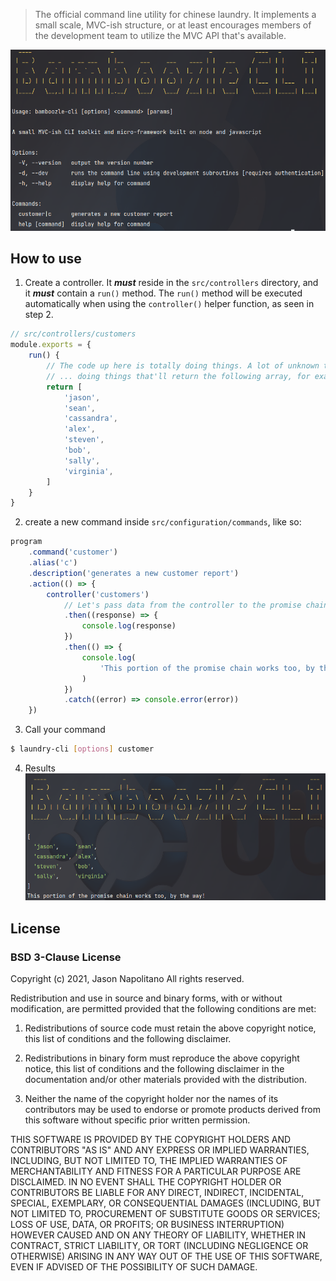 > The official command line utility for chinese laundry. It implements a small scale, MVC-ish structure, or at least
> encourages members of the development team to utilize the MVC API that's available.

![Screenshot](docs/screenshot.png)

## How to use
1. Create a controller. It **_must_** reside in the `src/controllers` directory,
   and it **_must_** contain a `run()` method. The `run()` method will be executed
   automatically when using the `controller()` helper function, as seen in step 2.
```js
// src/controllers/customers
module.exports = {
    run() {
        // The code up here is totally doing things. A lot of unknown things ...
        // ... doing things that'll return the following array, for example
        return [
            'jason',
            'sean',
            'cassandra',
            'alex',
            'steven',
            'bob',
            'sally',
            'virginia',
        ]
    }
}
```

2. create a new command inside `src/configuration/commands`, like so:
```js
program
    .command('customer')
    .alias('c')
    .description('generates a new customer report')
    .action(() => {
        controller('customers')
            // Let's pass data from the controller to the promise chain!
            .then((response) => {
                console.log(response)
            })
            .then(() => {
                console.log(
                    'This portion of the promise chain works too, by the way!'
                )
            })
            .catch((error) => console.error(error))
    })
```

3. Call your command
```bash
$ laundry-cli [options] customer
```

4. Results
   ![Screenshot2](docs/screenshot-2.png)

## License
### BSD 3-Clause License

Copyright (c) 2021, Jason Napolitano
All rights reserved.

Redistribution and use in source and binary forms, with or without
modification, are permitted provided that the following conditions are met:

1. Redistributions of source code must retain the above copyright notice, this
   list of conditions and the following disclaimer.

2. Redistributions in binary form must reproduce the above copyright notice,
   this list of conditions and the following disclaimer in the documentation
   and/or other materials provided with the distribution.

3. Neither the name of the copyright holder nor the names of its
   contributors may be used to endorse or promote products derived from
   this software without specific prior written permission.

THIS SOFTWARE IS PROVIDED BY THE COPYRIGHT HOLDERS AND CONTRIBUTORS "AS IS"
AND ANY EXPRESS OR IMPLIED WARRANTIES, INCLUDING, BUT NOT LIMITED TO, THE
IMPLIED WARRANTIES OF MERCHANTABILITY AND FITNESS FOR A PARTICULAR PURPOSE ARE
DISCLAIMED. IN NO EVENT SHALL THE COPYRIGHT HOLDER OR CONTRIBUTORS BE LIABLE
FOR ANY DIRECT, INDIRECT, INCIDENTAL, SPECIAL, EXEMPLARY, OR CONSEQUENTIAL
DAMAGES (INCLUDING, BUT NOT LIMITED TO, PROCUREMENT OF SUBSTITUTE GOODS OR
SERVICES; LOSS OF USE, DATA, OR PROFITS; OR BUSINESS INTERRUPTION) HOWEVER
CAUSED AND ON ANY THEORY OF LIABILITY, WHETHER IN CONTRACT, STRICT LIABILITY,
OR TORT (INCLUDING NEGLIGENCE OR OTHERWISE) ARISING IN ANY WAY OUT OF THE USE
OF THIS SOFTWARE, EVEN IF ADVISED OF THE POSSIBILITY OF SUCH DAMAGE.
